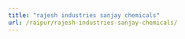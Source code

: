 ```yaml
---
title: "rajesh industries sanjay chemicals"
url: /raipur/rajesh-industries-sanjay-chemicals/
---
```

